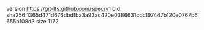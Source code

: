 version https://git-lfs.github.com/spec/v1
oid sha256:1365d471d676dbdfba3a93ac420e0386631cdc197447b120e0767b6655b108d3
size 1172
